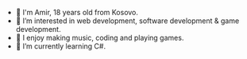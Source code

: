 - 👋 I'm Amir, 18 years old from Kosovo.
- 👀 I’m interested in web development, software development & game development. 
- 👀 I enjoy making music, coding and playing games.
- 🌱 I’m currently learning C#.

<!---
AmirAliuA/AmirAliuA is a ✨ special ✨ repository because its `README.md` (this file) appears on your GitHub profile.
You can click the Preview link to take a look at your changes.
--->
